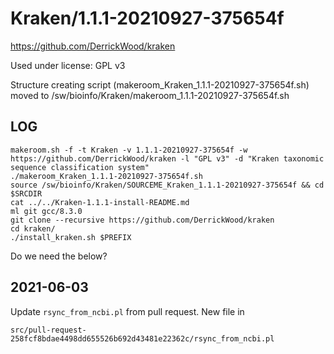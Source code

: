 Kraken/1.1.1-20210927-375654f
========================

<https://github.com/DerrickWood/kraken>

Used under license:
GPL v3


Structure creating script (makeroom_Kraken_1.1.1-20210927-375654f.sh) moved to /sw/bioinfo/Kraken/makeroom_1.1.1-20210927-375654f.sh

LOG
---

    makeroom.sh -f -t Kraken -v 1.1.1-20210927-375654f -w https://github.com/DerrickWood/kraken -l "GPL v3" -d "Kraken taxonomic sequence classification system"
    ./makeroom_Kraken_1.1.1-20210927-375654f.sh 
    source /sw/bioinfo/Kraken/SOURCEME_Kraken_1.1.1-20210927-375654f && cd $SRCDIR
    cat ../../Kraken-1.1.1-install-README.md 
    ml git gcc/8.3.0
    git clone --recursive https://github.com/DerrickWood/kraken
    cd kraken/
    ./install_kraken.sh $PREFIX


Do we need the below?

2021-06-03
----------

Update `rsync_from_ncbi.pl` from pull request.  New file in

    src/pull-request-258fcf8bdae4498dd655526b692d43481e22362c/rsync_from_ncbi.pl


